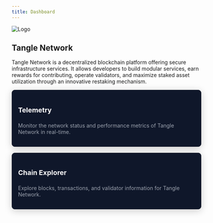 ```yaml
---
title: Dashboard
---
```


<!-- Overview Section -->
<div class="dashboard-overview p-6 bg-gray-900 rounded-lg mb-2">
  <div class="flex flex-col items-center">
    <img src="/img/tangle.png" alt="Logo" class="dashboard-logo mb-2 w-24 h-24 rounded-full" />
    <h2 class="text-xl font-bold text-white mb-1">Tangle Network</h2>
    <p class="text-left text-sm text-gray-300 mb-1">
      Tangle Network is a decentralized blockchain platform offering secure infrastructure services. It allows developers to build modular services, earn rewards for contributing, operate validators, and maximize staked asset utilization through an innovative restaking mechanism.
    </p>
  </div>
</div>

<!-- Card Container -->
<div class="card-container flex flex-wrap justify-between gap-4 mb-4">
  <!-- Telemetry Card -->
  <a href="https://telemetry.polkadot.io/#/0x44f68476df71ebf765b630bf08dc1e0fedb2bf614a1aa0563b3f74f20e47b3e0" target="_blank" class="card">
    <h3 class="card-title">Telemetry</h3>
    <p class="card-text">Monitor the network status and performance metrics of Tangle Network in real-time.</p>
  </a>

  <!-- Chain Explorer Card -->
  <a href="https://polkadot.js.org/apps/?rpc=wss://rpc.tangle.tools#/staking" target="_blank" class="card">
    <h3 class="card-title">Chain Explorer</h3>
    <p class="card-text">Explore blocks, transactions, and validator information for Tangle Network.</p>
  </a>
</div>

<style>
/* Card Container */
.card-container {
  display: flex;
  flex-wrap: wrap;
  justify-content: space-between;
  gap: 1rem; /* Adjusts the gap between cards */
  margin-bottom: 1rem;
}

/* Card Styles */
.card {
  flex: 1;
  min-width: 250px; /* Ensures a minimum width for each card */
  background-color: #0f172a; /* Background color */
  border: 1px solid #111827; /* Slightly lighter border color */
  padding: 1rem;
  border-radius: 0.5rem; /* Rounded corners */
  text-decoration: none; /* Removes underline from links */
  color: white; /* Text color */
  box-shadow: 0 4px 20px rgba(0, 0, 0, 0.2); /* Thicker shadow effect */
  transition: transform 0.2s ease, background-color 0.3s ease; /* Smooth transform and background color transition */
  display: flex;
  flex-direction: column; /* Ensures title and text stack vertically */
  justify-content: center; /* Centers content vertically */
  align-items: flex-start; /* Aligns content to the start */
}

/* Card Hover Effect */
.card:hover {
  background-color: #374151; /* Tailwind color 'bg-gray-700' */
  transform: translateY(-4px); /* Slight upward shift on hover */
}

/* Card Title */
.card-title {
  font-size: 1.125rem; /* Tailwind 'text-lg' */
  font-weight: bold;
  margin-bottom: 0.5rem;
}

/* Card Text */
.card-text {
  font-size: 0.875rem; /* Tailwind 'text-sm' */
  color: #9CA3AF; /* Tailwind color 'text-gray-300' */
}

/* Responsive Adjustments */
@media (max-width: 768px) {
  .card-container {
    flex-direction: column; /* Stacks cards vertically on smaller screens */
    gap: 1rem; /* Adjusts the gap between cards for smaller screens */
  }

  .card {
    max-width: 100%; /* Allows cards to take full width on smaller screens */
  }
}
</style>
